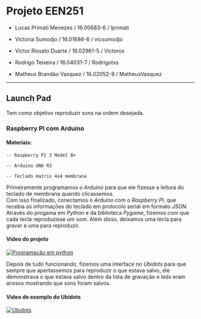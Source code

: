 # Projeto EEN251

- Lucas Primati Menezes / 16.00683-6 / lprimati 

- Victoria Sumodjo / 16.01686-6 / vicsumodjo 

- Victor Rissato Duarte / 16.02961-5 / Victorox 

- Rodrigo Teixeira / 16.04031-7 / Rodrigotxs 

- Matheus Brandão Vasquez / 16.02052-9 / MatheusVasquez

-------------------------------------------------------------------

## Launch Pad

  Tem como objetivo reproduzir sons na ordem desejada.
  
### Raspberry PI com Arduino

####  Materiais: 
  
    -- Raspberry PI 3 Model B+
    
    -- Arduino UNO R3
    
    -- Teclado matrix 4x4 membrana
    
  Primeiramente programamos o *Arduino* para que ele fizesse a leitura do teclado de membrana quando clicassemos.  
  Com isso finalizado, conectamos o *Arduino* com o *Raspberry PI*, que recebia as informações do teclado em protocolo serial em formato *JSON*.  
  Através do progama em *Python* e da biblioteca *Pygame*, fizemos com que cada tecla reproduzisse um som. Além disso, deixamos uma tecla para gravar e uma para reproduzir.

#### Video do projeto
[![Programação em python](http://img.youtube.com/vi/HFNnqhk_Cmc/0.jpg)](http://www.youtube.com/watch?v=HFNnqhk_Cmc "Programação em python finalizada")

  Depois de tudo funcionando, fizemos uma interface no *Ubidots* para que sempre que apertassemos para reproduzir o que estava salvo, ele demonstrava o que estava salvo dentro     da lista de gravação e leds eram acesos mostrando que sons foram salvos.

#### Video de exemplo do Ubidots
[![Ubidots](http://img.youtube.com/vi/7rjObygRdwQ/0.jpg)](http://www.youtube.com/watch?v=7rjObygRdwQ "Ubitos finalizado")


